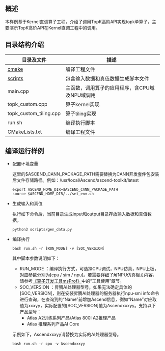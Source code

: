 <!--声明：本文使用[Creative Commons License version 4.0](https://creativecommons.org/licenses/by/4.0/legalcode)许可协议，转载、引用或修改等操作请遵循此许可协议。-->

## 概述

本样例基于Kernel直调算子工程，介绍了调用TopK高阶API实现topk单算子，主要演示TopK高阶API在Kernel直调工程中的调用。

## 目录结构介绍
| 目录及文件                  | 描述                   |
|---------------------|----------------------|
| [cmake](./cmake)      | 编译工程文件 |
| [scripts](./scripts) | 包含输入数据和真值数据生成脚本文件 |
| main.cpp | 主函数，调用算子的应用程序，含CPU域及NPU域调用 |
| topk_custom.cpp | 算子kernel实现 |
| topk_custom_tiling.cpp | 算子tiling实现 |
| run.sh | 编译执行脚本 |
| CMakeLists.txt | 编译工程文件 |


## 编译运行样例

  - 配置环境变量

    这里的\$ASCEND_CANN_PACKAGE_PATH需要替换为CANN开发套件包安装后文件存储路径。例如：/usr/local/Ascend/ascend-toolkit/latest
    ```
    export ASCEND_HOME_DIR=$ASCEND_CANN_PACKAGE_PATH
    source $ASCEND_HOME_DIR/../set_env.sh
    ```

  - 生成输入和真值

    执行如下命令后，当前目录生成input和output目录存放输入数据和真值数据。
    ```
    python3 scripts/gen_data.py
    ```

  - 编译执行

    ```
    bash run.sh -r [RUN_MODE] -v [SOC_VERSION]
    ```

    其中脚本参数说明如下：
    - RUN_MODE ：编译执行方式，可选择CPU调试，NPU仿真，NPU上板，对应参数分别为[cpu / sim / npu]。若需要详细了解NPU仿真相关内容，请参考[《算子开发工具msProf》](https://hiascend.com/document/redirect/CannCommunityToolMsProf)中的“工具使用”章节。
    - SOC_VERSION ：昇腾AI处理器型号，如果无法确定具体的[SOC_VERSION]，则在安装昇腾AI处理器的服务器执行npu-smi info命令进行查询，在查询到的“Name”前增加Ascend信息，例如“Name”对应取值为xxxyy，实际配置的[SOC_VERSION]值为Ascendxxxyy。支持以下产品型号：
      - Atlas A2训练系列产品/Atlas 800I A2推理产品
      - Atlas 推理系列产品AI Core

    示例如下，Ascendxxxyy请替换为实际的AI处理器型号。
    ```
    bash run.sh -r cpu -v Ascendxxxyy
    ```
